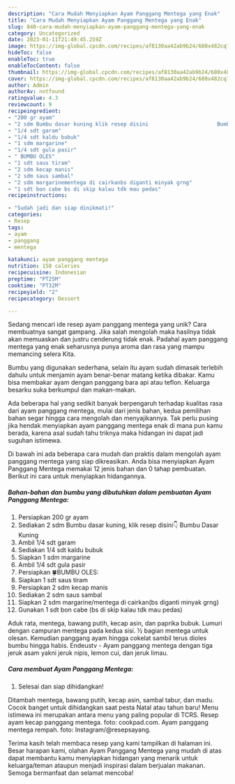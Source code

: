 ```yaml
---
description: "Cara Mudah Menyiapkan Ayam Panggang Mentega yang Enak"
title: "Cara Mudah Menyiapkan Ayam Panggang Mentega yang Enak"
slug: 840-cara-mudah-menyiapkan-ayam-panggang-mentega-yang-enak
category: Uncategorized
date: 2023-01-11T21:49:45.259Z
image: https://img-global.cpcdn.com/recipes/af8130aa42ab9b24/680x482cq70/ayam-panggang-mentega-foto-resep-utama.jpg
hideToc: false
enableToc: true
enableTocContent: false
thumbnail: https://img-global.cpcdn.com/recipes/af8130aa42ab9b24/680x482cq70/ayam-panggang-mentega-foto-resep-utama.jpg
cover: https://img-global.cpcdn.com/recipes/af8130aa42ab9b24/680x482cq70/ayam-panggang-mentega-foto-resep-utama.jpg
author: Admin
authorAv: notfound
ratingvalue: 4.3
reviewcount: 9
recipeingredient:
- "200 gr ayam"
- "2 sdm Bumbu dasar kuning klik resep disini                      Bumbu Dasar Kuning"
- "1/4 sdt garam"
- "1/4 sdt kaldu bubuk"
- "1 sdm margarine"
- "1/4 sdt gula pasir"
- " BUMBU OLES"
- "1 sdt saus tiram"
- "2 sdm kecap manis"
- "2 sdm saus sambal"
- "2 sdm margarinementega di cairkanbs diganti minyak grng"
- "1 sdt bon cabe bs di skip kalau tdk mau pedas"
recipeinstructions:

- "Sudah jadi dan siap dinikmati!"
categories:
- Resep
tags:
- ayam
- panggang
- mentega

katakunci: ayam panggang mentega 
nutrition: 158 calories
recipecuisine: Indonesian
preptime: "PT25M"
cooktime: "PT32M"
recipeyield: "2"
recipecategory: Dessert

---
```





Sedang mencari ide resep ayam panggang mentega yang unik? Cara membuatnya sangat gampang. Jika salah mengolah maka hasilnya tidak akan memuaskan dan justru cenderung tidak enak. Padahal ayam panggang mentega yang enak seharusnya punya aroma dan rasa yang mampu memancing selera Kita.





Bumbu yang digunakan sederhana, selain itu ayam sudah dimasak terlebih dahulu untuk menjamin ayam benar-benar matang ketika dibakar. Kamu bisa membakar ayam dengan panggang bara api atau teflon. Keluarga besarku suka berkumpul dan makan-makan.

Ada beberapa hal yang sedikit banyak berpengaruh terhadap kualitas rasa dari ayam panggang mentega, mulai dari jenis bahan, kedua pemilihan bahan segar hingga cara mengolah dan menyajikannya. Tak perlu pusing jika hendak menyiapkan ayam panggang mentega enak di mana pun kamu berada, karena asal sudah tahu triknya maka hidangan ini dapat jadi suguhan istimewa.






Di bawah ini ada beberapa cara mudah dan praktis dalam mengolah ayam panggang mentega yang siap dikreasikan. Anda bisa menyiapkan Ayam Panggang Mentega memakai 12 jenis bahan dan 0 tahap pembuatan. Berikut ini cara untuk menyiapkan hidangannya.

<!--inarticleads1-->

##### Bahan-bahan dan bumbu yang dibutuhkan dalam pembuatan Ayam Panggang Mentega:

1. Persiapkan 200 gr ayam
1. Sediakan 2 sdm Bumbu dasar kuning, klik resep disini👇                      Bumbu Dasar Kuning
1. Ambil 1/4 sdt garam
1. Sediakan 1/4 sdt kaldu bubuk
1. Siapkan 1 sdm margarine
1. Ambil 1/4 sdt gula pasir
1. Persiapkan  🍀BUMBU OLES:
1. Siapkan 1 sdt saus tiram
1. Persiapkan 2 sdm kecap manis
1. Sediakan 2 sdm saus sambal
1. Siapkan 2 sdm margarine/mentega di cairkan(bs diganti minyak grng)
1. Gunakan 1 sdt bon cabe (bs di skip kalau tdk mau pedas)


Aduk rata, mentega, bawang putih, kecap asin, dan paprika bubuk. Lumuri dengan campuran mentega pada kedua sisi. ½ bagian mentega untuk olesan. Kemudian panggang ayam hingga cokelat sambil terus dioles bumbu hingga habis. Endeustv - Ayam panggang mentega dengan tiga jeruk asam yakni jeruk nipis, lemon cui, dan jeruk limau. 

<!--inarticleads2-->

##### Cara membuat Ayam Panggang Mentega:


1. Selesai dan siap dihidangkan!

Ditambah mentega, bawang putih, kecap asin, sambal tabur, dan madu. Cocok banget untuk dihidangkan saat pesta Natal atau tahun baru! Menu istimewa ini merupakan antara menu yang paling popular di TCRS. Resep ayam kecap panggang mentega. foto: cookpad.com. Ayam panggang mentega rempah. foto: Instagram/@resepsayang. 

Terima kasih telah membaca resep yang kami tampilkan di halaman ini. Besar harapan kami, olahan Ayam Panggang Mentega yang mudah di atas dapat membantu kamu menyiapkan hidangan yang menarik untuk keluarga/teman ataupun menjadi inspirasi dalam berjualan makanan. Semoga bermanfaat dan selamat mencoba!
